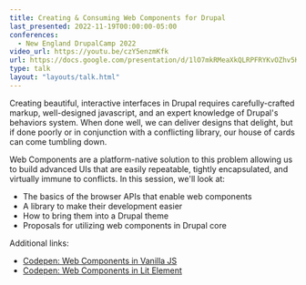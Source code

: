 ```yaml
---
title: Creating & Consuming Web Components for Drupal
last_presented: 2022-11-19T00:00:00-05:00
conferences:
  - New England DrupalCamp 2022
video_url: https://youtu.be/czY5enzmKfk
url: https://docs.google.com/presentation/d/1lO7mkRMeaXkQLRPFRYKvOZhv5KiDoNyQlmbvvcrDe0Y
type: talk
layout: "layouts/talk.html"
---
```

Creating beautiful, interactive interfaces in Drupal requires carefully-crafted markup, well-designed javascript, and an expert knowledge of Drupal's behaviors system. When done well, we can deliver designs that delight, but if done poorly or in conjunction with a conflicting library, our house of cards can come tumbling down.

Web Components are a platform-native solution to this problem allowing us to build advanced UIs that are easily repeatable, tightly encapsulated, and virtually immune to conflicts. In this session, we'll look at:

- The basics of the browser APIs that enable web components
- A library to make their development easier
- How to bring them into a Drupal theme
- Proposals for utilizing web components in Drupal core

Additional links:

- [Codepen: Web Components in Vanilla JS](https://codepen.io/andy-blum/pen/mdxdNrR)
- [Codepen: Web Components in Lit Element](https://codepen.io/andy-blum/pen/LYdEBzX)
